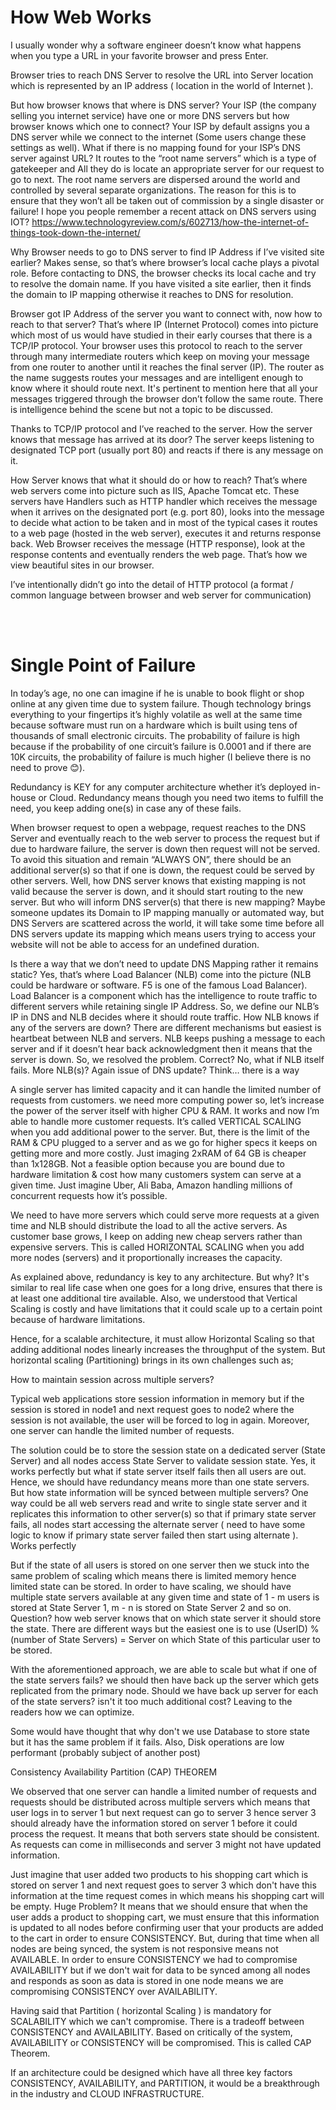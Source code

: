 <html>
<body>

<h1>How Web Works</h1>
<p>

I usually wonder why a software engineer doesn’t know what happens when you type a URL in your favorite browser and press Enter.

Browser tries to reach DNS Server to resolve the URL into Server location which is represented by an IP address ( location in the world of Internet ).

But how browser knows that where is DNS server? Your ISP (the company selling you internet service) have one or more DNS servers but how browser knows which one to connect? Your ISP by default assigns you a DNS server while we connect to the internet (Some users change these settings as well). What if there is no mapping found for your ISP’s DNS server against URL? It routes to the “root name servers” which is a type of gatekeeper and All they do is locate an appropriate server for our request to go to next. The root name servers are dispersed around the world and controlled by several separate organizations. The reason for this is to ensure that they won’t all be taken out of commission by a single disaster or failure! I hope you people remember a recent attack on DNS servers using IOT? https://www.technologyreview.com/s/602713/how-the-internet-of-things-took-down-the-internet/

 

Why Browser needs to go to DNS server to find IP Address if I’ve visited site earlier? Makes sense, so that’s where browser’s local cache plays a pivotal role. Before contacting to DNS, the browser checks its local cache and try to resolve the domain name. If you have visited a site earlier, then it finds the domain to IP mapping otherwise it reaches to DNS for resolution.

Browser got IP Address of the server you want to connect with, now how to reach to that server? That’s where IP (Internet Protocol) comes into picture which most of us would have studied in their early courses that there is a TCP/IP protocol. Your browser uses this protocol to reach to the server through many intermediate routers which keep on moving your message from one router to another until it reaches the final server (IP). The router as the name suggests routes your messages and are intelligent enough to know where it should route next. It's pertinent to mention here that all your messages triggered through the browser don’t follow the same route. There is intelligence behind the scene but not a topic to be discussed.

Thanks to TCP/IP protocol and I’ve reached to the server. How the server knows that message has arrived at its door? The server keeps listening to designated TCP port (usually port 80) and reacts if there is any message on it.

How Server knows that what it should do or how to reach? That’s where web servers come into picture such as IIS, Apache Tomcat etc. These servers have Handlers such as HTTP handler which receives the message when it arrives on the designated port (e.g. port 80), looks into the message to decide what action to be taken and in most of the typical cases it routes to a web page (hosted in the web server), executes it and returns response back. Web Browser receives the message (HTTP response), look at the response contents and eventually renders the web page. That’s how we view beautiful sites in our browser.

I’ve intentionally didn’t go into the detail of HTTP protocol (a format / common language between browser and web server for communication)</p>

<br/>
<br/>

<h1>Single Point of Failure</h1>
<p>
In today’s age, no one can imagine if he is unable to book flight or shop online at any given time due to system failure. Though technology brings everything to your fingertips it’s highly volatile as well at the same time because software must run on a hardware which is built using tens of thousands of small electronic circuits. The probability of failure is high because if the probability of one circuit’s failure is 0.0001 and if there are 10K circuits, the probability of failure is much higher (I believe there is no need to prove 😊).

Redundancy is KEY for any computer architecture whether it’s deployed in-house or Cloud. Redundancy means though you need two items to fulfill the need, you keep adding one(s) in case any of these fails.

When browser request to open a webpage, request reaches to the DNS Server and eventually reach to the web server to process the request but if due to hardware failure, the server is down then request will not be served. To avoid this situation and remain “ALWAYS ON”, there should be an additional server(s) so that if one is down, the request could be served by other servers. Well, how DNS server knows that existing mapping is not valid because the server is down, and it should start routing to the new server. But who will inform DNS server(s) that there is new mapping? Maybe someone updates its Domain to IP mapping manually or automated way, but DNS Servers are scattered across the world, it will take some time before all DNS servers update its mapping which means users trying to access your website will not be able to access for an undefined duration.

Is there a way that we don’t need to update DNS Mapping rather it remains static? Yes, that’s where Load Balancer (NLB) come into the picture (NLB could be hardware or software. F5 is one of the famous Load Balancer). Load Balancer is a component which has the intelligence to route traffic to different servers while retaining single IP Address. So, we define our NLB’s IP in DNS and NLB decides where it should route traffic. How NLB knows if any of the servers are down? There are different mechanisms but easiest is heartbeat between NLB and servers. NLB keeps pushing a message to each server and if it doesn’t hear back acknowledgment then it means that the server is down. So, we resolved the problem. Correct? No, what if NLB itself fails. More NLB(s)? Again issue of DNS update? Think…  there is a way

A single server has limited capacity and it can handle the limited number of requests from customers. we need more computing power so, let’s increase the power of the server itself with higher CPU & RAM. It works and now I’m able to handle more customer requests. It’s called VERTICAL SCALING when you add additional power to the server. But, there is the limit of the RAM & CPU plugged to a server and as we go for higher specs it keeps on getting more and more costly. Just imaging 2xRAM of 64 GB is cheaper than 1x128GB. Not a feasible option because you are bound due to hardware limitation & cost how many customers system can serve at a given time. Just imagine Uber, Ali Baba, Amazon handling millions of concurrent requests how it’s possible.

We need to have more servers which could serve more requests at a given time and NLB should distribute the load to all the active servers. As customer base grows, I keep on adding new cheap servers rather than expensive servers. This is called HORIZONTAL SCALING when you add more nodes (servers) and it proportionally increases the capacity.

</p>
<p>As explained above, redundancy is key to any architecture. But why? It's similar to real life case when one goes for a long drive, ensures that there is at least one additional tire available. Also, we understood that Vertical Scaling is costly and have limitations that it could scale up to a certain point because of hardware limitations. 

Hence, for a scalable architecture, it must allow Horizontal Scaling so that adding additional nodes linearly increases the throughput of the system. But horizontal scaling (Partitioning) brings in its own challenges such as;

How to maintain session across multiple servers?

Typical web applications store session information in memory but if the session is stored in node1 and next request goes to node2 where the session is not available, the user will be forced to log in again. Moreover, one server can handle the limited number of requests.

The solution could be to store the session state on a dedicated server (State Server) and all nodes access State Server to validate session state. Yes, it works perfectly but what if state server itself fails then all users are out. Hence, we should have redundancy means more than one state servers. But how state information will be synced between multiple servers? One way could be all web servers read and write to single state server and it replicates this information to other server(s) so that if primary state server fails, all nodes start accessing the alternate server ( need to have some logic to know if primary state server failed then start using alternate ). Works perfectly

But if the state of all users is stored on one server then we stuck into the same problem of scaling which means there is limited memory hence limited state can be stored. In order to have scaling, we should have multiple state servers available at any given time and state of 1 - m users is stored at State Server 1, m - n is stored on State Server 2 and so on. Question? how web server knows that on which state server it should store the state. There are different ways but the easiest one is to use (UserID) % (number of State Servers) =  Server on which State of this particular user to be stored. 

With the aforementioned approach, we are able to scale but what if one of the state servers fails? we should then have back up the server which gets replicated from the primary node. Should we have back up server for each of the state servers? isn't it too much additional cost? Leaving to the readers how we can optimize.

Some would have thought that why don't we use Database to store state but it has the same problem if it fails. Also, Disk operations are low performant (probably subject of another post) 

Consistency Availability Partition (CAP) THEOREM

We observed that one server can handle a limited number of requests and requests should be distributed across multiple servers which means that user logs in to server 1 but next request can go to server 3 hence server 3 should already have the information stored on server 1 before it could process the request. It means that both servers state should be consistent. As requests can come in milliseconds and server 3 might not have updated information.

Just imagine that user added two products to his shopping cart which is stored on server 1 and next request goes to server 3 which don't have this information at the time request comes in which means his shopping cart will be empty. Huge Problem? It means that we should ensure that when the user adds a product to shopping cart, we must ensure that this information is updated to all nodes before confirming user that your products are added to the cart in order to ensure CONSISTENCY. But, during that time when all nodes are being synced, the system is not responsive means not AVAILABLE. In order to ensure CONSISTENCY we had to compromise AVAILABILITY but if we don't wait for data to be synced among all nodes and responds as soon as data is stored in one node means we are compromising CONSISTENCY over AVAILABILITY.

Having said that Partition ( horizontal Scaling ) is mandatory for SCALABILITY which we can't compromise. There is a tradeoff between CONSISTENCY and AVAILABILITY. Based on critically of the system, AVAILABILITY or CONSISTENCY will be compromised. This is called CAP Theorem.

If an architecture could be designed which have all three key factors CONSISTENCY, AVAILABILITY, and PARTITION, it would be a breakthrough in the industry and CLOUD INFRASTRUCTURE. </p>
</body>
</html>